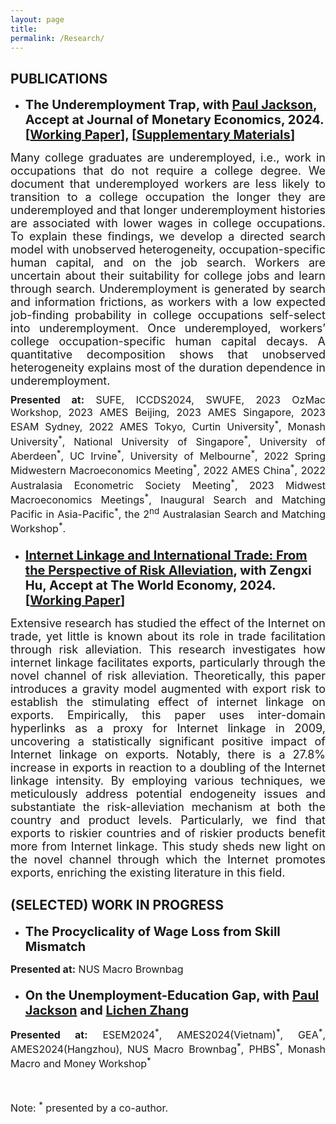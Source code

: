 ```yaml
---
layout: page
title: 
permalink: /Research/
---
```


<style>
   .page-title {
    margin-top: 0px; /* Adjust this value to move the title up */
    padding-top: 0px; /* Adjust this value to move the title up */
  }
  .paper {
    text-align: justify;
    font-size: 20px;
    margin-top: 20px;
    margin-bottom: 10px; /* Adjust this value to control the spacing */
  }
  .abstract-text {
    font-size: 18px; 
    text-align: justify;
    margin-top: 10px;
    margin-bottom: 10px; /* Adjust this value to control the spacing */
  }
  .presented-at-list {
    font-size: 16px;
    text-align: justify;
    margin-top: 5px;
    margin-bottom: 20px; /* Adjust this value to control the spacing */
  }
  .note {
    font-size: 16px;
    text-align: justify;
    margin-top: 10px;
  }
</style>


## PUBLICATIONS

 - <strong class="paper"> **The Underemployment Trap, with [Paul Jackson](https://www.paulgjackson.com/), Accept at Journal of Monetary Economics, 2024.** [[Working Paper](https://jie-duan.com/files/DurDep_Main.pdf)], [[Supplementary Materials](https://jie-duan.com/files/DurDep_Supp.pdf)]</strong>


<div class="abstract-text">
Many college graduates are underemployed, i.e., work in occupations that do not require a college degree. We document that underemployed workers are less likely to transition to a college occupation the longer they are underemployed and that longer underemployment histories are associated with lower wages in college occupations. To explain these findings, we develop a directed search model with unobserved heterogeneity, occupation-specific human capital, and on the job search. Workers are uncertain about their suitability for college jobs and learn through search. Underemployment is generated by search and information frictions, as workers with a low expected job-finding probability in college occupations self-select into underemployment. Once underemployed, workers’ college occupation-specific human capital decays. A quantitative decomposition shows that unobserved heterogeneity explains most of the duration dependence in underemployment. 
</div>  

<!-- Add "Presentation" information -->
<div class="presented-at-list">
  <strong>Presented at:</strong> SUFE, ICCDS2024, SWUFE, 2023 OzMac Workshop, 2023 AMES Beijing, 2023 AMES Singapore, 2023 ESAM Sydney, 2022 AMES Tokyo, Curtin University<sup>*</sup>, Monash University<sup>*</sup>, National University of Singapore<sup>*</sup>, University of Aberdeen<sup>*</sup>, UC Irvine<sup>*</sup>, University of Melbourne<sup>*</sup>, 2022 Spring Midwestern Macroeconomics Meeting<sup>*</sup>, 2022 AMES China<sup>*</sup>, 2022 Australasia Econometric Society Meeting<sup>*</sup>, 2023 Midwest Macroeconomics Meetings<sup>*</sup>, Inaugural Search and Matching Pacific in Asia-Pacific<sup>*</sup>, the 2<sup>nd</sup> Australasian Search and Matching Workshop<sup>*</sup>.
</div>

  
- <strong class="paper">**[Internet Linkage and International Trade: From the Perspective of Risk Alleviation](https://onlinelibrary.wiley.com/doi/abs/10.1111/twec.13600), with Zengxi Hu, Accept at The World Economy, 2024.**<br>
  [[Working Paper](https://jie-duan.com/files/InternetTrade.pdf)]</strong>


<div class="abstract-text">
Extensive research has studied the effect of the Internet on trade, yet little is known about its role in trade facilitation through risk alleviation. This research investigates how internet linkage facilitates exports, particularly through the novel channel of risk alleviation. Theoretically, this paper introduces a gravity model augmented with export risk to establish the stimulating effect of internet linkage on exports. Empirically, this paper uses inter-domain hyperlinks as a proxy for Internet linkage in 2009, uncovering a statistically significant positive impact of Internet linkage on exports. Notably, there is a 27.8% increase in exports in reaction to a doubling of the Internet linkage intensity. By employing various techniques, we meticulously address potential endogeneity issues and substantiate the risk-alleviation mechanism at both the country and product levels. Particularly, we find that exports to riskier countries and of riskier products benefit more from Internet linkage. This study sheds new light on the novel channel through which the Internet promotes exports, enriching the existing literature in this field. 
</div>  


## (SELECTED) WORK IN PROGRESS

- <strong class="paper">The Procyclicality of Wage Loss from Skill Mismatch </strong>
<!-- Add "Presentation" information -->
<div class="presented-at-list">
  <strong>Presented at:</strong> NUS Macro Brownbag
</div>


- <strong class="paper">On the Unemployment-Education Gap, with [Paul Jackson](https://www.paulgjackson.com/) and [Lichen Zhang](https://lichenzhang.weebly.com/) </strong>
<!-- Add "Presentation" information -->
<div class="presented-at-list">
  <strong>Presented at:</strong> ESEM2024<sup>*</sup>, AMES2024(Vietnam)<sup>*</sup>, GEA<sup>*</sup>, AMES2024(Hangzhou), NUS Macro Brownbag<sup>*</sup>, PHBS<sup>*</sup>, Monash Macro and Money Workshop<sup>*</sup>
</div>


<br>

<div class="note">
  Note: <sup>*</sup> presented by a co-author.
</div>
